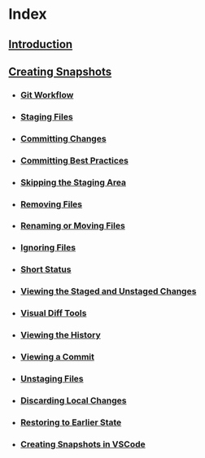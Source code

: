 # Index

## [Introduction](MarkdownFiles/Introduction.md)

## [Creating Snapshots](MarkdownFiles/Creating%20Snapshots.md)
- ### [Git Workflow](MarkdownFiles/Git%20Workflow.md)
- ### [Staging Files](MarkdownFiles/Staging%20Files.md)
- ### [Committing Changes](MarkdownFiles/Committing%20Changes.md)
- ### [Committing Best Practices](MarkdownFiles/Committing%20Best%20Practices.md)
- ### [Skipping the Staging Area](MarkdownFiles/Skipping%20the%20Staging%20Area.md)
- ### [Removing Files](MarkdownFiles/Removing%20Files.md)
- ### [Renaming or Moving Files](MarkdownFiles/Renaming%20Or%20Moving%20Files.md)
- ### [Ignoring Files](MarkdownFiles/Ignoring%20Files.md)
- ### [Short Status](MarkdownFiles/Short%20Status)
- ### [Viewing the Staged and Unstaged Changes](MarkdownFiles/Viewing%the%20Staged%20and%20Unstaged%20Changes.md)
- ### [Visual Diff Tools](MarkdownFiles/Visual%20Diff%20Tools.md)
- ### [Viewing the History](MarkdownFiles/Viewing%20the%20History.md)
- ### [Viewing a Commit](MarkdownFiles/Viewing%20a%20Commit.md)
- ### [Unstaging Files](MarkdownFiles/Unstaging%20Files.md)
- ### [Discarding Local Changes](MarkdownFiles/Discarding%20Local%20Changes.md)
- ### [Restoring to Earlier State](MarkdownFiles/Restoring%20to%20Earlier%20State.md)
- ### [Creating Snapshots in VSCode](MarkdownFiles/Creating%20Snapshots%20in%20VSCode.md)
